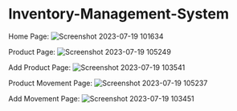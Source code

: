# Inventory-Management-System

Home Page:
![Screenshot 2023-07-19 101634](https://github.com/Devaraj142/Inventory-Management-System/assets/113374219/a5066551-3438-42d9-8e8b-3fd702a39204)

Product Page:
![Screenshot 2023-07-19 105249](https://github.com/Devaraj142/Inventory-Management-System/assets/113374219/f58d0661-7db6-49ba-929f-274bbaae9db5)

Add Product Page:
![Screenshot 2023-07-19 103541](https://github.com/Devaraj142/Inventory-Management-System/assets/113374219/8d1d9f04-3130-4a36-8d35-820f378bb274)

Product Movement Page:
![Screenshot 2023-07-19 105237](https://github.com/Devaraj142/Inventory-Management-System/assets/113374219/a33b16e2-b254-4405-a163-d9e0729c2351)

Add Movement Page:
![Screenshot 2023-07-19 103451](https://github.com/Devaraj142/Inventory-Management-System/assets/113374219/415303ce-cbc8-4c07-8c65-5078f5934f34)
